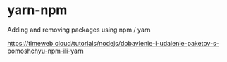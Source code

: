 # yarn-npm
Adding and removing packages using npm / yarn

https://timeweb.cloud/tutorials/nodejs/dobavlenie-i-udalenie-paketov-s-pomoshchyu-npm-ili-yarn
